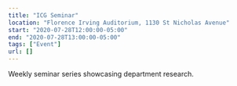 ```yaml
---
title: "ICG Seminar"
location: "Florence Irving Auditorium, 1130 St Nicholas Avenue"
start: "2020-07-28T12:00:00-05:00"
end: "2020-07-28T13:00:00-05:00"
tags: ["Event"]
url: []
---
```


Weekly seminar series showcasing department research.

<!-- endexcerpt -->
